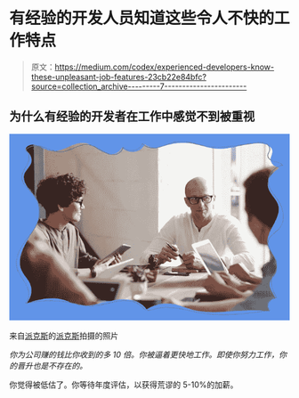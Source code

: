 # 有经验的开发人员知道这些令人不快的工作特点

> 原文：<https://medium.com/codex/experienced-developers-know-these-unpleasant-job-features-23cb22e84bfc?source=collection_archive---------7----------------------->

## 为什么有经验的开发者在工作中感觉不到被重视

![](img/49df65fa1276cc50c3b72d3099b2b9ab.png)

来自[派克斯](https://www.pexels.com/photo/photo-of-man-sitting-in-front-of-people-3184299/?utm_content=attributionCopyText&utm_medium=referral&utm_source=pexels)的[派克斯](https://www.pexels.com/@fauxels?utm_content=attributionCopyText&utm_medium=referral&utm_source=pexels)拍摄的照片

*你为公司赚的钱比你收到的多 10 倍。你被逼着更快地工作。即使你努力工作，你的晋升也是不存在的。*

你觉得被低估了。你等待年度评估，以获得荒谬的 5-10%的加薪。